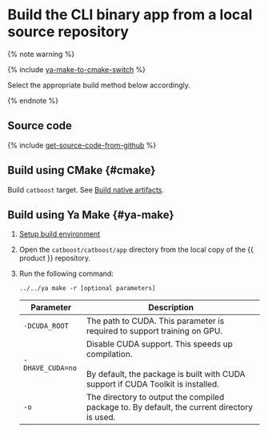 # Build the CLI binary app from a local source repository

{% note warning %}

{% include [ya-make-to-cmake-switch](../_includes/work_src/reusage-installation/ya-make-to-cmake-switch.md) %}

Select the appropriate build method below accordingly.

{% endnote %}

## Source code

{% include [get-source-code-from-github](../_includes/work_src/reusage-installation/get-source-code-from-github.md) %}

## Build using CMake  {#cmake}

Build `catboost` target. See [Build native artifacts](build-native-artifacts.md).

## Build using Ya Make  {#ya-make}

1. [Setup build environment](build-environment-setup-for-ya-make.md)

1. Open the `catboost/catboost/app` directory from the local copy of the {{ product }} repository.

1. Run the following command:

    ```
    ../../ya make -r [optional parameters]
    ```

    Parameter | Description
    ----- | -----
    `-DCUDA_ROOT` | The path to CUDA. This parameter is required to support training on GPU.
    `-DHAVE_CUDA=no` | Disable CUDA support. This speeds up compilation.<br/><br/>By default, the package is built with CUDA support if CUDA Toolkit is installed.
    `-o` | The directory to output the compiled package to. By default, the current directory is used.
